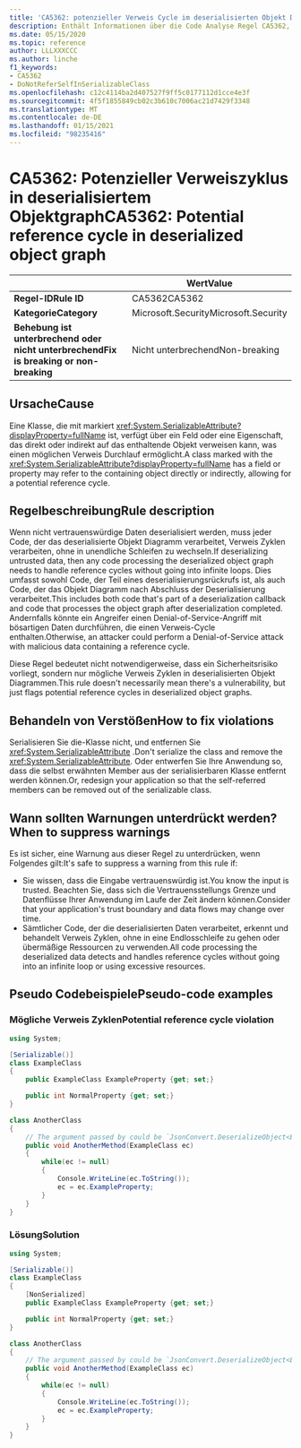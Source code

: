 ```yaml
---
title: 'CA5362: potenzieller Verweis Cycle im deserialisierten Objekt Diagramm (Code Analyse)'
description: Enthält Informationen über die Code Analyse Regel CA5362, einschließlich der Gründe, der Behebung von Verstößen und der Zeit, zu der Sie unterdrückt werden soll.
ms.date: 05/15/2020
ms.topic: reference
author: LLLXXXCCC
ms.author: linche
f1_keywords:
- CA5362
- DoNotReferSelfInSerializableClass
ms.openlocfilehash: c12c4114ba2d407527f9ff5c0177112d1cce4e3f
ms.sourcegitcommit: 4f5f1855849cb02c3b610c7006ac21d7429f3348
ms.translationtype: MT
ms.contentlocale: de-DE
ms.lasthandoff: 01/15/2021
ms.locfileid: "98235416"
---
```

# <a name="ca5362-potential-reference-cycle-in-deserialized-object-graph"></a><span data-ttu-id="3a37f-103">CA5362: Potenzieller Verweiszyklus in deserialisiertem Objektgraph</span><span class="sxs-lookup"><span data-stu-id="3a37f-103">CA5362: Potential reference cycle in deserialized object graph</span></span>

| | <span data-ttu-id="3a37f-104">Wert</span><span class="sxs-lookup"><span data-stu-id="3a37f-104">Value</span></span> |
|-|-|
| <span data-ttu-id="3a37f-105">**Regel-ID**</span><span class="sxs-lookup"><span data-stu-id="3a37f-105">**Rule ID**</span></span> |<span data-ttu-id="3a37f-106">CA5362</span><span class="sxs-lookup"><span data-stu-id="3a37f-106">CA5362</span></span>|
| <span data-ttu-id="3a37f-107">**Kategorie**</span><span class="sxs-lookup"><span data-stu-id="3a37f-107">**Category**</span></span> |<span data-ttu-id="3a37f-108">Microsoft.Security</span><span class="sxs-lookup"><span data-stu-id="3a37f-108">Microsoft.Security</span></span>|
| <span data-ttu-id="3a37f-109">**Behebung ist unterbrechend oder nicht unterbrechend**</span><span class="sxs-lookup"><span data-stu-id="3a37f-109">**Fix is breaking or non-breaking**</span></span> |<span data-ttu-id="3a37f-110">Nicht unterbrechend</span><span class="sxs-lookup"><span data-stu-id="3a37f-110">Non-breaking</span></span>|

## <a name="cause"></a><span data-ttu-id="3a37f-111">Ursache</span><span class="sxs-lookup"><span data-stu-id="3a37f-111">Cause</span></span>

<span data-ttu-id="3a37f-112">Eine Klasse, die mit markiert <xref:System.SerializableAttribute?displayProperty=fullName> ist, verfügt über ein Feld oder eine Eigenschaft, das direkt oder indirekt auf das enthaltende Objekt verweisen kann, was einen möglichen Verweis Durchlauf ermöglicht.</span><span class="sxs-lookup"><span data-stu-id="3a37f-112">A class marked with the <xref:System.SerializableAttribute?displayProperty=fullName> has a field or property may refer to the containing object directly or indirectly, allowing for a potential reference cycle.</span></span>

## <a name="rule-description"></a><span data-ttu-id="3a37f-113">Regelbeschreibung</span><span class="sxs-lookup"><span data-stu-id="3a37f-113">Rule description</span></span>

<span data-ttu-id="3a37f-114">Wenn nicht vertrauenswürdige Daten deserialisiert werden, muss jeder Code, der das deserialisierte Objekt Diagramm verarbeitet, Verweis Zyklen verarbeiten, ohne in unendliche Schleifen zu wechseln.</span><span class="sxs-lookup"><span data-stu-id="3a37f-114">If deserializing untrusted data, then any code processing the deserialized object graph needs to handle reference cycles without going into infinite loops.</span></span> <span data-ttu-id="3a37f-115">Dies umfasst sowohl Code, der Teil eines deserialisierungsrückrufs ist, als auch Code, der das Objekt Diagramm nach Abschluss der Deserialisierung verarbeitet.</span><span class="sxs-lookup"><span data-stu-id="3a37f-115">This includes both code that's part of a deserialization callback and code that processes the object graph after deserialization completed.</span></span> <span data-ttu-id="3a37f-116">Andernfalls könnte ein Angreifer einen Denial-of-Service-Angriff mit bösartigen Daten durchführen, die einen Verweis-Cycle enthalten.</span><span class="sxs-lookup"><span data-stu-id="3a37f-116">Otherwise, an attacker could perform a Denial-of-Service attack with malicious data containing a reference cycle.</span></span>

<span data-ttu-id="3a37f-117">Diese Regel bedeutet nicht notwendigerweise, dass ein Sicherheitsrisiko vorliegt, sondern nur mögliche Verweis Zyklen in deserialisierten Objekt Diagrammen.</span><span class="sxs-lookup"><span data-stu-id="3a37f-117">This rule doesn't necessarily mean there's a vulnerability, but just flags potential reference cycles in deserialized object graphs.</span></span>

## <a name="how-to-fix-violations"></a><span data-ttu-id="3a37f-118">Behandeln von Verstößen</span><span class="sxs-lookup"><span data-stu-id="3a37f-118">How to fix violations</span></span>

<span data-ttu-id="3a37f-119">Serialisieren Sie die-Klasse nicht, und entfernen Sie <xref:System.SerializableAttribute> .</span><span class="sxs-lookup"><span data-stu-id="3a37f-119">Don't serialize the class and remove the <xref:System.SerializableAttribute>.</span></span> <span data-ttu-id="3a37f-120">Oder entwerfen Sie Ihre Anwendung so, dass die selbst erwähnten Member aus der serialisierbaren Klasse entfernt werden können.</span><span class="sxs-lookup"><span data-stu-id="3a37f-120">Or, redesign your application so that the self-referred members can be removed out of the serializable class.</span></span>

## <a name="when-to-suppress-warnings"></a><span data-ttu-id="3a37f-121">Wann sollten Warnungen unterdrückt werden?</span><span class="sxs-lookup"><span data-stu-id="3a37f-121">When to suppress warnings</span></span>

<span data-ttu-id="3a37f-122">Es ist sicher, eine Warnung aus dieser Regel zu unterdrücken, wenn Folgendes gilt:</span><span class="sxs-lookup"><span data-stu-id="3a37f-122">It's safe to suppress a warning from this rule if:</span></span>

- <span data-ttu-id="3a37f-123">Sie wissen, dass die Eingabe vertrauenswürdig ist.</span><span class="sxs-lookup"><span data-stu-id="3a37f-123">You know the input is trusted.</span></span> <span data-ttu-id="3a37f-124">Beachten Sie, dass sich die Vertrauensstellungs Grenze und Datenflüsse Ihrer Anwendung im Laufe der Zeit ändern können.</span><span class="sxs-lookup"><span data-stu-id="3a37f-124">Consider that your application's trust boundary and data flows may change over time.</span></span>
- <span data-ttu-id="3a37f-125">Sämtlicher Code, der die deserialisierten Daten verarbeitet, erkennt und behandelt Verweis Zyklen, ohne in eine Endlosschleife zu gehen oder übermäßige Ressourcen zu verwenden.</span><span class="sxs-lookup"><span data-stu-id="3a37f-125">All code processing the deserialized data detects and handles reference cycles without going into an infinite loop or using excessive resources.</span></span>

## <a name="pseudo-code-examples"></a><span data-ttu-id="3a37f-126">Pseudo Codebeispiele</span><span class="sxs-lookup"><span data-stu-id="3a37f-126">Pseudo-code examples</span></span>

### <a name="potential-reference-cycle-violation"></a><span data-ttu-id="3a37f-127">Mögliche Verweis Zyklen</span><span class="sxs-lookup"><span data-stu-id="3a37f-127">Potential reference cycle violation</span></span>

```csharp
using System;

[Serializable()]
class ExampleClass
{
    public ExampleClass ExampleProperty {get; set;}

    public int NormalProperty {get; set;}
}

class AnotherClass
{
    // The argument passed by could be `JsonConvert.DeserializeObject<ExampleClass>(untrustedData)`.
    public void AnotherMethod(ExampleClass ec)
    {
        while(ec != null)
        {
            Console.WriteLine(ec.ToString());
            ec = ec.ExampleProperty;
        }
    }
}
```

### <a name="solution"></a><span data-ttu-id="3a37f-128">Lösung</span><span class="sxs-lookup"><span data-stu-id="3a37f-128">Solution</span></span>

```csharp
using System;

[Serializable()]
class ExampleClass
{
    [NonSerialized]
    public ExampleClass ExampleProperty {get; set;}

    public int NormalProperty {get; set;}
}

class AnotherClass
{
    // The argument passed by could be `JsonConvert.DeserializeObject<ExampleClass>(untrustedData)`.
    public void AnotherMethod(ExampleClass ec)
    {
        while(ec != null)
        {
            Console.WriteLine(ec.ToString());
            ec = ec.ExampleProperty;
        }
    }
}
```
